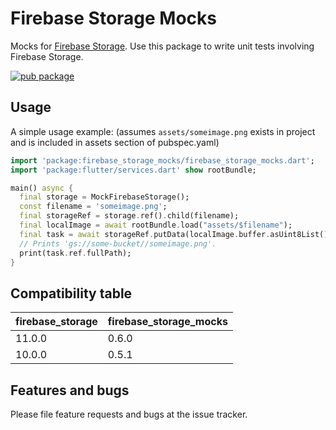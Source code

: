 # Firebase Storage Mocks

Mocks for [Firebase Storage](https://pub.dev/packages/firebase_storage). Use this package to write unit tests involving Firebase Storage.

[![pub package](https://img.shields.io/pub/v/firebase_storage_mocks.svg)](https://pub.dartlang.org/packages/firebase_storage_mocks)

## Usage

A simple usage example: (assumes `assets/someimage.png` exists in project and is included in assets section of pubspec.yaml)
```dart
import 'package:firebase_storage_mocks/firebase_storage_mocks.dart';
import 'package:flutter/services.dart' show rootBundle;

main() async {
  final storage = MockFirebaseStorage();
  const filename = 'someimage.png';
  final storageRef = storage.ref().child(filename);
  final localImage = await rootBundle.load("assets/$filename");
  final task = await storageRef.putData(localImage.buffer.asUint8List());
  // Prints 'gs://some-bucket//someimage.png'.
  print(task.ref.fullPath);
}
```

## Compatibility table

| firebase_storage | firebase_storage_mocks |
|------------------|------------------------|
| 11.0.0           | 0.6.0                  |
| 10.0.0           | 0.5.1                  |

## Features and bugs

Please file feature requests and bugs at the issue tracker.
